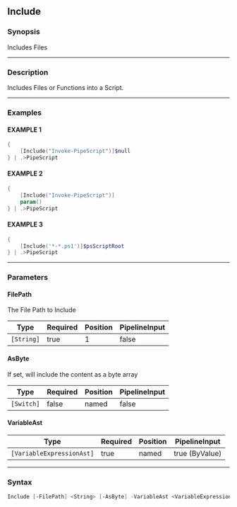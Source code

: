 Include
-------




### Synopsis
Includes Files



---


### Description

Includes Files or Functions into a Script.



---


### Examples
#### EXAMPLE 1
```PowerShell
{
    [Include("Invoke-PipeScript")]$null
} | .>PipeScript
```

#### EXAMPLE 2
```PowerShell
{
    [Include("Invoke-PipeScript")]
    param()
} | .>PipeScript
```

#### EXAMPLE 3
```PowerShell
{
    [Include('*-*.ps1')]$psScriptRoot
} | .>PipeScript
```



---


### Parameters
#### **FilePath**

The File Path to Include






|Type      |Required|Position|PipelineInput|
|----------|--------|--------|-------------|
|`[String]`|true    |1       |false        |



#### **AsByte**

If set, will include the content as a byte array






|Type      |Required|Position|PipelineInput|
|----------|--------|--------|-------------|
|`[Switch]`|false   |named   |false        |



#### **VariableAst**




|Type                     |Required|Position|PipelineInput |
|-------------------------|--------|--------|--------------|
|`[VariableExpressionAst]`|true    |named   |true (ByValue)|





---


### Syntax
```PowerShell
Include [-FilePath] <String> [-AsByte] -VariableAst <VariableExpressionAst> [<CommonParameters>]
```

